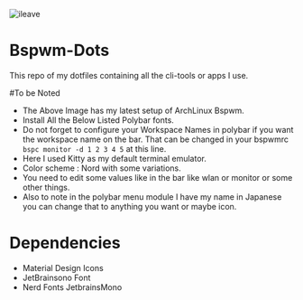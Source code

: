 ![ileave](https://user-images.githubusercontent.com/82205152/115583818-df27ba80-a2e7-11eb-90ac-f82708a65870.png)


# Bspwm-Dots 
This repo of my dotfiles containing all the cli-tools or apps I use. 

#To be Noted 
- The Above Image has my latest setup of ArchLinux Bspwm. 
- Install All the Below Listed Polybar fonts. 
- Do not forget to configure your Workspace Names in polybar if you want the workspace name on the bar. 
  That can be changed in your bspwmrc `bspc monitor -d 1 2 3 4 5` at this line. 
- Here I used Kitty as my default terminal emulator. 
- Color scheme : Nord with some variations. 
- You need to edit some values like in the bar like wlan or monitor or some other things. 
- Also to note in the polybar menu module I have my name in Japanese you can change that to anything you want or maybe icon. 

# Dependencies 
- Material Design Icons 
- JetBrainsono Font
- Nerd Fonts JetbrainsMono 

